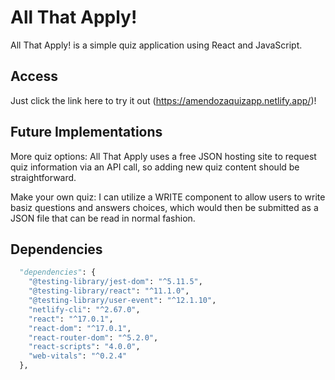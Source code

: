 # All That Apply!

All That Apply! is a simple quiz application using React and JavaScript.

## Access

Just click the link here to try it out (https://amendozaquizapp.netlify.app/)!

## Future Implementations

More quiz options: All That Apply uses a free JSON hosting site to request quiz information via an API call, so adding new quiz content should be straightforward.

Make your own quiz: I can utilize a WRITE component to allow users to write basiz questions and answers choices, which would then be submitted as a JSON file that can be read in normal fashion.

## Dependencies

```python
  "dependencies": {
    "@testing-library/jest-dom": "^5.11.5",
    "@testing-library/react": "^11.1.0",
    "@testing-library/user-event": "^12.1.10",
    "netlify-cli": "^2.67.0",
    "react": "^17.0.1",
    "react-dom": "^17.0.1",
    "react-router-dom": "^5.2.0",
    "react-scripts": "4.0.0",
    "web-vitals": "^0.2.4"
  },
